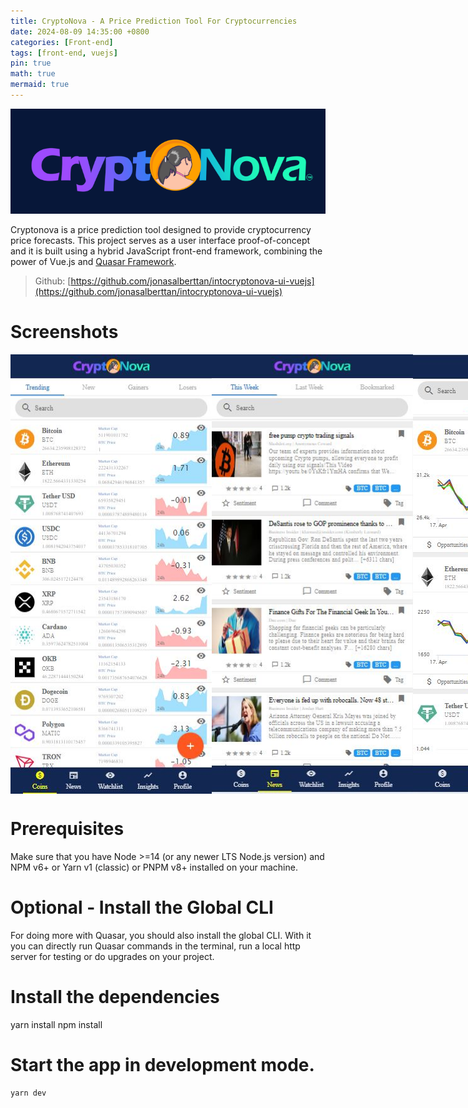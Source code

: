```yaml
---
title: CryptoNova - A Price Prediction Tool For Cryptocurrencies
date: 2024-08-09 14:35:00 +0800
categories: [Front-end]
tags: [front-end, vuejs]
pin: true
math: true
mermaid: true
---
```


![CyptoNova Logo](/assets/img/CryptoNova/cryptonova-logo.png)

Cryptonova is a price prediction tool designed to provide cryptocurrency price forecasts. This project serves as a user interface proof-of-concept and it is built using a hybrid JavaScript front-end framework, combining the power of Vue.js and [Quasar Framework](https://quasar.dev/).

> Github: [https://github.com/jonasalberttan/intocryptonova-ui-vuejs](https://github.com/jonasalberttan/intocryptonova-ui-vuejs)

# Screenshots
<div style="display: flex; justify-content: space-between; align-items: center;">
  <img src="/assets/img/CryptoNova/Tab-Coins.JPG" alt="Tab-Coins" width="322" height="703" />
  <img src="/assets/img/CryptoNova/Tab-News.JPG" alt="Tab-News" width="322" height="703" />
  <img src="/assets/img/CryptoNova/Tab-Watchlist.JPG" alt="Tab-Watchlist" width="322" height="703" />
  <img src="/assets/img/CryptoNova/Tab-Insights.JPG" alt="Tab-Insights" width="322" height="703" />
  <img src="/assets/img/CryptoNova/Tab-Profile.JPG" alt="Tab-Profile" width="322" height="703" />
</div>

# Prerequisites
Make sure that you have Node >=14 (or any newer LTS Node.js version) and NPM v6+ or Yarn v1 (classic) or PNPM v8+ installed on your machine.

# Optional - Install the Global CLI
For doing more with Quasar, you should also install the global CLI. With it you can directly run Quasar commands in the terminal, run a local http server for testing or do upgrades on your project.

# Install the dependencies

<Tabs>
  <TabItem value="yarn" label="Yarn" default>
    yarn install
  </TabItem>
  <TabItem value="npm" label="npm">
    npm install
  </TabItem>
</Tabs>

# Start the app in development mode.

```bash
yarn dev
```
